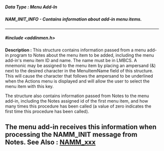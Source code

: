 ##### Data Type : Menu Add-In
##### NAM_INIT_INFO - Contains information about add-in menu items.
---
##### #include <addinmen.h>
**Description :**
This structure contains information passed from a menu add-in program to Notes 
about the menu item to be added, including the menu add-in's menu item ID and 
name.  The name must be in LMBCS.  A mnemonic may be assigned to the menu item 
by placing an ampersand (&) next to the desired character in the MenuItemName 
field of this structure.  This will cause the character that follows the 
ampersand to be underlined when the Actions menu is displayed and will allow 
the user to select the menu item with this key.  

The structure also contains information passed from Notes to the menu add-in, 
including the Notes assigned id of the first menu item, and how many times this 
procedure has been called (a value of zero indicates the first time this 
procedure has been called).

The menu add-in receives this information when processing the NAMM_INIT message 
from Notes.
**See Also :**
[NAMM_xxx](D:/md_files/NAMM_xxx.md)
---

